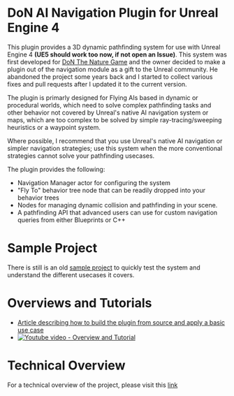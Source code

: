# DoN AI Navigation Plugin for Unreal Engine 4
This plugin provides a 3D dynamic pathfinding system for use with Unreal Engine 4 **(UE5 should work too now, if not open an Issue)**. This system was first developed for [DoN The Nature Game](http://www.drunkonnectar.com/) and the owner decided to make a plugin out of the navigation module as a gift to the Unreal community. He abandoned the project some years back and I started to collect various fixes and pull requests after I updated it to the current version.

The plugin is primarly designed for Flying AIs based in dynamic or procedural worlds, which need to solve complex pathfinding tasks and other behavior not covered by Unreal's native AI navigation system or maps, which are too complex to be solved by simple ray-tracing/sweeping heuristics or a waypoint system.

Where possible, I recommend that you use Unreal's native AI navigation or simpler navigation strategies; use this system when the more conventional strategies cannot solve your pathfinding usecases.

The plugin provides the following:
* Navigation Manager actor for configuring the system
* "Fly To" behavior tree node that can be readily dropped into your behavior trees
* Nodes for managing dynamic collision and pathfinding in your scene.
* A pathfinding API that advanced users can use for custom navigation queries from either Blueprints or C++

# Sample Project
There is still is an old [sample project](http://www.drunkonnectar.com/3d-pathfinding-ue4/) to quickly test the system and understand the different usecases it covers.

# Overviews and Tutorials
* [Article describing how to build the plugin from source and apply a basic use case](https://medium.com/anti-clickbait-coalition/3d-pathfinding-in-unreal-engine-9b04f58ca50c?source=friends_link&sk=aeb7269c3c85841f87bb7ca99658c176)
* [![Youtube video - Overview and Tutorial](http://www.drunkonnectar.com/wp-content/uploads/2016/03/ThumbnailWithYoutubeIcon.jpg)](https://www.youtube.com/watch?v=6Tr_K551zvI)

# Technical Overview
For a technical overview of the project, please visit this [link](http://www.drunkonnectar.com/3d-pathfinding-ue4/#TechnicalOverview)

